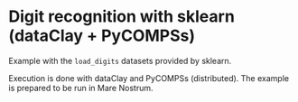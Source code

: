 # Digit recognition with sklearn (dataClay + PyCOMPSs)

Example with the `load_digits` datasets provided by sklearn.

Execution is done with dataClay and PyCOMPSs (distributed). The example is prepared to be run in Mare Nostrum.